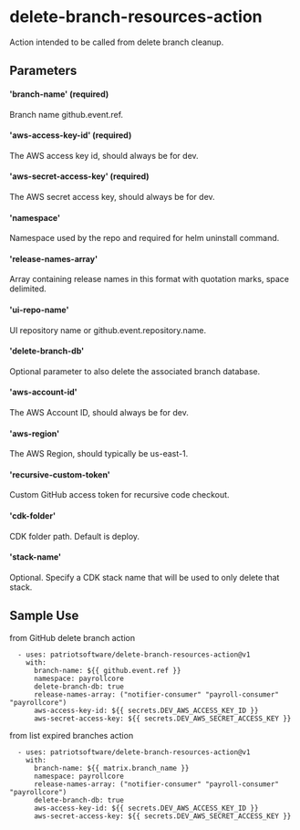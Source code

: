 # delete-branch-resources-action

Action intended to be called from delete branch cleanup.


## Parameters

#### 'branch-name' (required)
Branch name github.event.ref.

#### 'aws-access-key-id' (required)
The AWS access key id, should always be for dev.

#### 'aws-secret-access-key' (required)
The AWS secret access key, should always be for dev.

#### 'namespace'
Namespace used by the repo and required for helm uninstall command.

#### 'release-names-array'
Array containing release names in this format with quotation marks, space delimited.

#### 'ui-repo-name'
UI repository name or github.event.repository.name.

#### 'delete-branch-db'
Optional parameter to also delete the associated branch database.

#### 'aws-account-id' 
The AWS Account ID, should always be for dev.

#### 'aws-region' 
The AWS Region, should typically be us-east-1.

#### 'recursive-custom-token'
Custom GitHub access token for recursive code checkout.

#### 'cdk-folder'
CDK folder path. Default is deploy.

#### 'stack-name'
Optional. Specify a CDK stack name that will be used to only delete that stack.

## Sample Use

from GitHub delete branch action
```
  - uses: patriotsoftware/delete-branch-resources-action@v1
    with:
      branch-name: ${{ github.event.ref }}
      namespace: payrollcore
      delete-branch-db: true
      release-names-array: ("notifier-consumer" "payroll-consumer" "payrollcore")
      aws-access-key-id: ${{ secrets.DEV_AWS_ACCESS_KEY_ID }}
      aws-secret-access-key: ${{ secrets.DEV_AWS_SECRET_ACCESS_KEY }}         
```

from list expired branches action
```
  - uses: patriotsoftware/delete-branch-resources-action@v1
    with:
      branch-name: ${{ matrix.branch_name }}
      namespace: payrollcore
      release-names-array: ("notifier-consumer" "payroll-consumer" "payrollcore")
      delete-branch-db: true
      aws-access-key-id: ${{ secrets.DEV_AWS_ACCESS_KEY_ID }}
      aws-secret-access-key: ${{ secrets.DEV_AWS_SECRET_ACCESS_KEY }}  
```